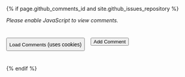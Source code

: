 {% if page.github_comments_id and site.github_issues_repository %}

<noscript><i>Please enable JavaScript to view comments.</i></noscript>

<div style="display: flex; gap: 1rem;">
  <button
    class="btn"
    type="button"
    style="margin: 1.5rem 0;"
    onclick="loadScript('/js/github-comments.js', function(){
    createComments('{{ site.github_issues_repository }}', {{ page.github_comments_id }})
    })">
    Load Comments <span style="font-size: 14px">(uses cookies)</span>
  </button>
  <form
    action="https://github.com/{{site.github_issues_repository}}/issues/{{page.github_comments_id}}#new_comment_field"
    rel="nofollow"
    target="_blank"
  >
  <button class="btn" type="submit" style="margin: 1.5rem 0;">Add Comment</button>
  </form>
</div>
<div id="blog-comments" >
</div>

<script async>
  function loadScript(fileName, callback){
    var scriptElement = document.createElement('script');
    scriptElement.type = 'text/javascript';
    scriptElement.onload = callback;
    scriptElement.src = fileName;
    document.head.appendChild(scriptElement);
  }
</script>

{% endif %}
